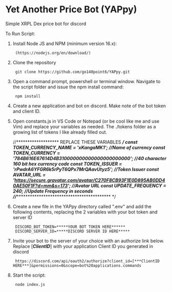 # Yet Another Price Bot (YAPpy) 
Simple XRPL Dex price bot for discord

To Run Script:

1. Install Node JS and NPM (minimum version 16.x):

        (https://nodejs.org/en/download/)
        
2. Clone the repository

        git clone https://github.com/go140point6/YAPpy.git
        
3. Open a command prompt, powershell or terminal window. Navigate to the script folder and issue the npm install command:

        npm install
        
4. Create a new application and bot on discord. Make note of the bot token and client ID.

5. Open constants.js in VS Code or Notepad (or be cool like me and use Vim) and replace your variables as needed.  The ./tokens folder as a growing list of tokens I like already filled out. 

	//******************* REPLACE THESE VARIABLES *********************/
	const TOKEN_CURRENCY_NAME = 'xKangaMK1'; //Name of currency
	const TOKEN_CURRENCY = '784B616E67614D4B310000000000000000000000'; //40 character 160 bit hex currency code
	const TOKEN_ISSUER = 'rPwdrA6YFGR6k5rPyT6QPx7MrQAavUtyz5'; //Token Issuer
	const AVATAR_URL = 'https://secure.gravatar.com/avatar/C270F8CB93F1E0D895AB0DD40AE50F1F?d=mm&s=173'; //Avatar URL
	const UPDATE_FREQUENCY = 240; //Update Frequency in seconds
	//*************************************************************** */

6. Create a new file in the YAPpy directory called ".env" and add the following contents, replacing the 2 variables with your bot token and server ID

        DISCORD_BOT_TOKEN=*****YOUR BOT TOKEN HERE******
        DISCORD_SERVER_ID=*****DISCORD SERVER ID HERE*****
        
7. Invite your bot to the server of your choice with an authorize link below. Replace [***ClientID***] with your application Client ID you generated in discord

        https://discord.com/api/oauth2/authorize?client_id=[***ClientID HERE***]&permissions=0&scope=bot%20applications.commands
        

8. Start the script:

        node index.js
